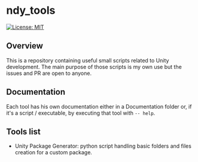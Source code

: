 # ndy_tools
[![License: MIT](https://img.shields.io/badge/License-MIT-blue.svg)](https://github.com/dzamani/ndy_tools/blob/master/LICENSE.md)

## Overview

This is a repository containing useful small scripts related to Unity development. The main purpose of those scripts is my own use but the issues and PR are open to anyone.

## Documentation

Each tool has his own documentation either in a Documentation folder or, if it's a script / executable, by executing that tool with `-- help`.

## Tools list

* Unity Package Generator: python script handling basic folders and files creation for a custom package.
